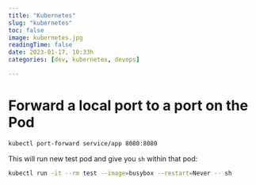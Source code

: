 ```yaml
---
title: "Kubernetes"
slug: "kubernetes"
toc: false
image: kubernetes.jpg
readingTime: false
date: 2023-01-17, 10:33h
categories: [dev, kubernetes, devops]   

---	
```


# Forward a local port to a port on the Pod 

```bash
kubectl port-forward service/app 8080:8080
```



This will run new test pod and give you `sh` within that pod:

```bash
kubectl run -it --rm test --image=busybox --restart=Never -- sh
```
